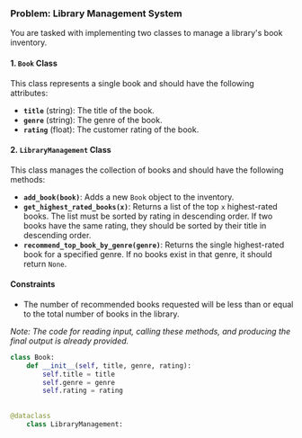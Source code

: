
### Problem: Library Management System

You are tasked with implementing two classes to manage a library's book inventory.

#### 1. `Book` Class
This class represents a single book and should have the following attributes:
- **`title`** (string): The title of the book.
- **`genre`** (string): The genre of the book.
- **`rating`** (float): The customer rating of the book.

#### 2. `LibraryManagement` Class
This class manages the collection of books and should have the following methods:
- **`add_book(book)`**: Adds a new `Book` object to the inventory.
- **`get_highest_rated_books(x)`**: Returns a list of the top `x` highest-rated books. The list must be sorted by rating in descending order. If two books have the same rating, they should be sorted by their title in descending order.
- **`recommend_top_book_by_genre(genre)`**: Returns the single highest-rated book for a specified genre. If no books exist in that genre, it should return `None`.

#### Constraints
- The number of recommended books requested will be less than or equal to the total number of books in the library.

*Note: The code for reading input, calling these methods, and producing the final output is already provided.*


```python
class Book:
	def __init__(self, title, genre, rating):
		self.title = title
		self.genre = genre
		self.rating = rating
		
		
@dataclass
	class LibraryManagement:
		
```